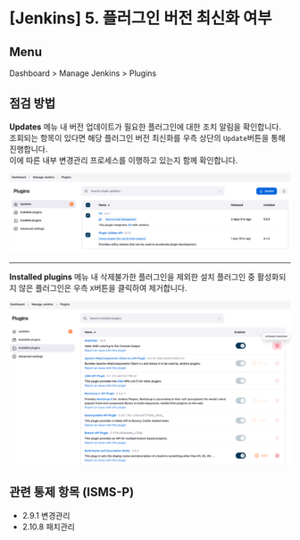 # [Jenkins] 5. 플러그인 버전 최신화 여부

## Menu 
Dashboard > Manage Jenkins > Plugins

## 점검 방법 
**Updates** 메뉴 내 버전 업데이트가 필요한 플러그인에 대한 조치 알림을 확인합니다.  
조회되는 항목이 있다면 해당 플러그인 버전 최신화를 우측 상단의 `Update`버튼을 통해 진행합니다.  
이에 따른 내부 변경관리 프로세스를 이행하고 있는지 함께 확인합니다.

![Plugins Updates](images/plugins-updates.png)

---

**Installed plugins** 메뉴 내 삭제불가한 플러그인을 제외한 설치 플러그인 중 활성화되지 않은 플러그인은 우측 `X`버튼을 클릭하여 제거합니다. 

![Installed Plugins](images/installed-plugins.png)

## 관련 통제 항목 (ISMS-P)
- 2.9.1 변경관리
- 2.10.8 패치관리